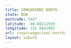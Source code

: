 ```yaml
---
title: CONGARINNI NORTH
state: NSW
postcode: 2447
latitude: -30.68211559
longitude: 152.8841903
url: /nsw/congarinni-north/
layout: suburb
---
```

